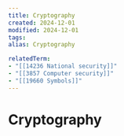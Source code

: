 ```yaml
---
title: Cryptography
created: 2024-12-01
modified: 2024-12-01
tags: 
alias: Cryptography

relatedTerm:
- "[[14236 National security]]"
- "[[3857 Computer security]]"
- "[[19660 Symbols]]"
---
```

# Cryptography
